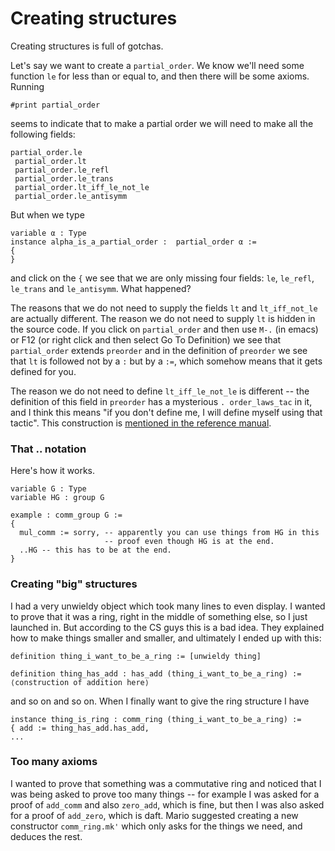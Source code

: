 # Creating structures #

Creating structures is full of gotchas.

Let's say we want to create a `partial_order`. We know we'll need some function `le` for less than or equal to, and then there will be some axioms. Running

```
#print partial_order
```

seems to indicate that to make a partial order we will need to make all the following fields:

```
partial_order.le
 partial_order.lt
 partial_order.le_refl
 partial_order.le_trans
 partial_order.lt_iff_le_not_le
 partial_order.le_antisymm
 ```

But when we type

```
variable α : Type
instance alpha_is_a_partial_order :  partial_order α := 
{
}
```

and click on the `{` we see that we are only missing four fields: `le`, `le_refl`, `le_trans` and `le_antisymm`. What happened?

The reasons that we do not need to supply the fields `lt` and `lt_iff_not_le` are actually different. The reason we do not need to supply `lt` is hidden in the source code. If you click on `partial_order` and then use `M-.` (in emacs) or F12 (or right click and then select Go To Definition) we see that `partial_order` extends `preorder` and in the definition of `preorder` we see that `lt` is followed not by a `:` but by a `:=`, which somehow means that it gets defined for you.

The reason we do not need to define `lt_iff_le_not_le` is different -- the definition of this field in `preorder` has a mysterious `. order_laws_tac` in it, and I think this means "if you don't define me, I will define myself using that tactic". This construction is [mentioned in the reference manual](https://leanprover.github.io/reference/expressions.html#implicit-arguments).

### That .. notation

Here's how it works.

```lean
variable G : Type
variable HG : group G

example : comm_group G :=
{ 
  mul_comm := sorry, -- apparently you can use things from HG in this
                     -- proof even though HG is at the end.
  ..HG -- this has to be at the end.
}
```

### Creating "big" structures

I had a very unwieldy object which took many lines to even display. I wanted to prove that it was a ring, right in the middle of something else, so I just launched in. But according to the CS guys this is a bad idea. They explained how to make things smaller and smaller, and ultimately I ended up with this:

```lean
definition thing_i_want_to_be_a_ring := [unwieldy thing]

definition thing_has_add : has_add (thing_i_want_to_be_a_ring) :=
⟨construction of addition here⟩
```
and so on and so on. When I finally want to give the ring structure I have


```lean
instance thing_is_ring : comm_ring (thing_i_want_to_be_a_ring) :=
{ add := thing_has_add.has_add,
...
```

### Too many axioms

I wanted to prove that something was a commutative ring and noticed
that I was being asked to prove too many things -- for example I was
asked for a proof of `add_comm` and also `zero_add`, which is fine,
but then I was also asked for a proof of `add_zero`, which is daft.
Mario suggested creating a new constructor `comm_ring.mk'` which only
asks for the things we need, and deduces the rest.
